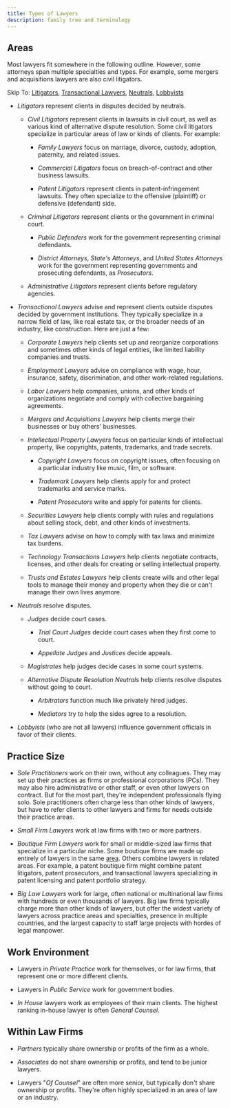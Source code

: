 ```yaml
---
title: Types of Lawyers
description: family tree and terminology
---
```


## Areas

Most lawyers fit somewhere in the following outline.  However, some attorneys span multiple specialties and types.  For example, some mergers and acquisitions lawyers are also civil litigators.

Skip To: [Litigators](#litigators), [Transactional Lawyers](#transactional-lawyers), [Neutrals](#neutrals), [Lobbyists](#lobbyists)

- <dfn id="litigators" markdown="1">Litigators</dfn> represent clients in disputes decided by neutrals.

  - <dfn id="civil-litigators" markdown="1">Civil Litigators</dfn> represent clients in lawsuits in civil court, as well as various kind of alternative dispute resolution.  Some civil litigators specialize in particular areas of law or kinds of clients.  For example:

    - <dfn id="family-lawyers" markdown="1">Family Lawyers</dfn> focus on marriage, divorce, custody, adoption, paternity, and related issues.

    - <dfn id="commercial-litigators" markdown="1">Commercial Litigators</dfn> focus on breach-of-contract and other business lawsuits.

    - <dfn id="patent-litigators" markdown="1">Patent Litigators</dfn> represent clients in patent-infringement lawsuits.  They often specialize to the offensive (plaintiff) or defensive (defendant) side.

  - <dfn id="criminal-litigators" markdown="1">Criminal Litigators</dfn> represent clients or the government in criminal court.

    - <dfn id="public-defenders" markdown="1">Public Defenders</dfn> work for the government representing criminal defendants.

    - <dfn id="district-attorneys" markdown="1">District Attorneys</dfn>, <dfn id="states-attorneys" markdown="1">State's Attorneys</dfn>, and <dfn id="united-states-attorneys" markdown="1">United States Attorneys</dfn> work for the government representing governments and prosecuting defendants, as <dfn id="prosecutors" markdown="1">Prosecutors</dfn>.

  - <dfn id="administrative-litigators" markdown="1">Administrative Litigators</dfn> represent clients before regulatory agencies.

- <dfn id="transactional-lawyers" markdown="1">Transactional Lawyers</dfn> advise and represent clients outside disputes decided by government institutions.  They typically specialize in a narrow field of law, like real estate tax, or the broader needs of an industry, like construction.  Here are just a few:

  - <dfn id="corporate-lawyers" markdown="1">Corporate Lawyers</dfn> help clients set up and reorganize corporations and sometimes other kinds of legal entities, like limited liability companies and trusts.

  - <dfn id="employment-lawyers" markdown="1">Employment Lawyers</dfn> advise on compliance with wage, hour, insurance, safety, discrimination, and other work-related regulations.

  - <dfn id="labor-lawyers" markdown="1">Labor Lawyers</dfn> help companies, unions, and other kinds of organizations negotiate and comply with collective bargaining agreements.

  - <dfn id="merges-and-acquisitions-lawyers" markdown="1">Mergers and Acquisitions Lawyers</dfn> help clients merge their businesses or buy others' businesses.

  - <dfn id="intellectual-property-lawyers" markdown="1">Intellectual Property Lawyers</dfn> focus on particular kinds of intellectual property, like copyrights, patents, trademarks, and trade secrets.

    - <dfn id="copyright-lawyers" markdown="1">Copyright Lawyers</dfn> focus on copyright issues, often focusing on a particular industry like music, film, or software.

    - <dfn id="trademark-lawyers" markdown="1">Trademark Lawyers</dfn> help clients apply for and protect trademarks and service marks.

    - <dfn id="patent-prosecutors" markdown="1">Patent Prosecutors</dfn> write and apply for patents for clients.

  - <dfn id="securities-lawyers" markdown="1">Securities Lawyers</dfn> help clients comply with rules and regulations about selling stock, debt, and other kinds of investments.

  - <dfn id="tax-lawyers" markdown="1">Tax Lawyers</dfn> advise on how to comply with tax laws and minimize tax burdens.

  - <dfn id="technology-transactions-lawyers" markdown="1">Technology Transactions Lawyers</dfn> help clients negotiate contracts, licenses, and other deals for creating or selling intellectual property.

  - <dfn id="trusts-and-estates-lawyers" markdown="1">Trusts and Estates Lawyers</dfn> help clients create wills and other legal tools to manage their money and property when they die or can't manage their own lives anymore.

- <dfn id="neutrals" markdown="1">Neutrals</dfn> resolve disputes.

  - <dfn id="judges" markdown="1">Judges</dfn> decide court cases.

    - <dfn id="trial-court-judges" markdown="1">Trial Court Judges</dfn> decide court cases when they first come to court.

    - <dfn id="appellate-judges" markdown="1">Appellate Judges</dfn> and <dfn id="justices" markdown="1">Justices</dfn> decide appeals.

  - <dfn id="magistrates" markdown="1">Magistrates</dfn> help judges decide cases in some court systems.

  - <dfn id="alternative-dispute-resolution-neutrals" markdown="1">Alternative Dispute Resolution Neutrals</dfn> help clients resolve disputes without going to court.

    - <dfn id="arbitrators" markdown="1">Arbitrators</dfn> function much like privately hired judges.

    - <dfn id="mediators" markdown="1">Mediators</dfn> try to help the sides agree to a resolution.

- <dfn id="lobbyists" markdown="1">Lobbyists</dfn> (who are not all lawyers) influence government officials in favor of their clients.

## Practice Size

- <dfn id="sole-practitioners" markdown="1">Sole Practitioners</dfn> work on their own, without any colleagues.  They may set up their practices as firms or professional corporations (PCs).  They may also hire administrative or other staff, or even other lawyers on contract.  But for the most part, they're independent professionals flying solo.  Sole practitioners often charge less than other kinds of lawyers, but have to refer clients to other lawyers and firms for needs outside their practice areas.

- <dfn id="small-firm-lawyers" markdown="1">Small Firm Lawyers</dfn> work at law firms with two or more partners.

- <dfn id="boutique-firm-lawyers">Boutique Firm Lawyers</dfn> work for small or middle-sized law firms that specialize in a particular niche.  Some boutique firms are made up entirely of lawyers in the same [area](#area).  Others combine lawyers in related areas.  For example, a patent boutique firm might combine patent litigators, patent prosecutors, and transactional lawyers specializing in patent licensing and patent portfolio strategy.

- <dfn id="big-law-lawyers" markdown="1">Big Law Lawyers</dfn> work for large, often national or multinational law firms with hundreds or even thousands of lawyers.  Big law firms typically charge more than other kinds of lawyers, but offer the widest variety of lawyers across practice areas and specialties, presence in multiple countries, and the largest capacity to staff large projects with hordes of legal manpower.

## Work Environment

- Lawyers in <dfn id="private-practice" markdown="1">Private Practice</dfn> work for themselves, or for law firms, that represent one or more different clients.

- Lawyers in <dfn id="public-service" markdown="1">Public Service</dfn> work for government bodies.

- <dfn id="in-house" markdown="1">In House</dfn> lawyers work as employees of their main clients.  The highest ranking in-house lawyer is often <dfn id="general-counsel" markdown="1">General Counsel</dfn>.

## Within Law Firms

- <dfn id="partners" markdown="1">Partners</dfn> typically share ownership or profits of the firm as a whole.

- <dfn id="associates" markdown="1">Associates</dfn> do not share ownership or profits, and tend to be junior lawyers.

- Lawyers "<dfn id="of-counsel" markdown="1">Of Counsel</dfn>" are often more senior, but typically don't share ownership or profits.  They're often highly specialized in an area of law or an industry.
